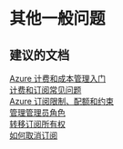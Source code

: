 <properties
    pageTitle="其他一般问题"
    description="其他一般问题"
    service="azure-subscription-management"
    resource="subscription-management"
    authors="jlian"
    displayOrder=""
    selfHelpType="generic"
    supportTopicIds="32454929"
    resourceTags=""
    productPesIds="15660"
    cloudEnvironments="public"
/>


# <a name="other-general-questions"></a>其他一般问题

## <a name="recommended-documents"></a>**建议的文档**

[Azure 计费和成本管理入门](https://docs.microsoft.com/azure/billing/billing-getting-started)<br>
[计费和订阅常见问题](https://docs.microsoft.com/azure/billing-subscription-faq)<br>
[Azure 订阅限制、配额和约束](https://docs.microsoft.com/azure/azure-subscription-service-limits)<br>
[管理管理员角色](https://docs.microsoft.com/azure/billing-add-change-azure-subscription-administrator)<br>
[转移订阅所有权](https://docs.microsoft.com/azure/billing-subscription-transfer)<br>
[如何取消订阅](https://docs.microsoft.com/azure/billing-how-to-cancel-azure-subscription)

